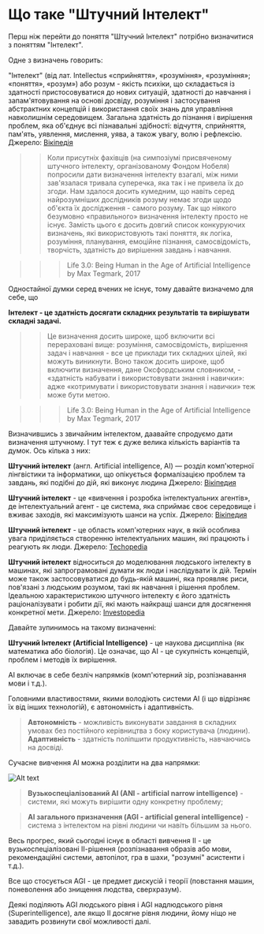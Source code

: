 # Що таке "Штучний Інтелект"

Перш ніж перейти до поняття "Штучний Інтелект" потрібно визначитися з поняттям "Інтелект".

Одне з визначень говорить: 

"Інтелект" (від лат. Intellectus «сприйняття», «розуміння», «розуміння»; «поняття», «розум») або розум - якість психіки, що складається із здатності пристосовуватися до нових ситуацій, здатності до навчання і запам'ятовування на основі досвіду, розуміння і застосування абстрактних концепцій і використання своїх знань для управління навколишнім середовищем. Загальна здатність до пізнання і вирішення проблем, яка об'єднує всі пізнавальні здібності: відчуття, сприйняття, пам'ять, уявлення, мислення, уява, а також увагу, волю і рефлексію.
Джерело: [Вікіпедія](https://uk.wikipedia.org/wiki/%D0%86%D0%BD%D1%82%D0%B5%D0%BB%D0%B5%D0%BA%D1%82)

>>Коли присутніх фахівців (на симпозіумі присвяченому штучного інтелекту, організованому Фондом Нобеля) попросили дати визначення інтелекту взагалі, між ними зав'язалася тривала суперечка, яка так і не привела їх до згоди. Нам здалося досить кумедним, що навіть серед найрозумніших дослідників розуму немає згоди щодо об'єкта їх дослідження - самого розуму. Так що ніякого безумовно «правильного» визначення інтелекту просто не існує. Замість цього є досить довгий список конкуруючих визначень, які використовують такі поняття, як логіка, розуміння, планування, емоційне пізнання, самосвідомість, творчість, здатність до вирішення завдань і навчання.

>>>Life 3.0: Being Human in the Age of Artificial Intelligence by Max Tegmark, 2017

Одностайної думки серед вчених не існує, тому давайте визначемо для себе, що 

**Інтелект - це здатність досягати складних результатів та вирішувати складні задачі.**

>>Це визначення досить широке, щоб включити всі перераховані вище: розуміння, самосвідомість, вирішення задач і навчання - все це приклади тих складних цілей, які можуть виникнути. Воно також досить широке, щоб включити визначення, дане Оксфордським словником, - «здатність набувати і використовувати знання і навички»: адже «котримувати і використовувати знання і навички» теж може бути метою.

>>>Life 3.0: Being Human in the Age of Artificial Intelligence by Max Tegmark, 2017

Визначившись з звичайним інтелектом, даавайте спродуємо дати визначення штучному. І тут теж є дуже велика кількість варіантів та думок. Ось кілька з них:

**Штучний інтелект** (англ. Artificial intelligence, AI) — розділ комп'ютерної лінгвістики та інформатики, що опікується формалізацією проблем та завдань, які подібні до дій, які виконує людина
Джерело: [Вікіпедия](https://uk.wikipedia.org/wiki/%D0%A8%D1%82%D1%83%D1%87%D0%BD%D0%B8%D0%B9_%D1%96%D0%BD%D1%82%D0%B5%D0%BB%D0%B5%D0%BA%D1%82)

**Штучний інтелект** - це «вивчення і розробка інтелектуальних агентів», де інтелектуальний агент - це система, яка сприймає своє середовище і вживає заходів, які максимізують шанси на успіх.
Джерело: [Вікіпедия](https://en.wikipedia.org/wiki/Artificial_intelligence)

**Штучний інтелект** - це область комп'ютерних наук, в якій особлива увага приділяється створенню інтелектуальних машин, які працюють і реагують як люди. 
Джерело: [Techopedia](https://www.techopedia.com/definition/190/artificial-intelligence-ai)

**Штучний інтелект** відноситься до моделювання людського інтелекту в машинах, які запрограмовані думати як люди і наслідувати їх дій. Термін може також застосовуватися до будь-якій машині, яка проявляє риси, пов'язані з людським розумом, такі як навчання і рішення проблем.
Ідеальною характеристикою штучного інтелекту є його здатність раціоналізувати і робити дії, які мають найкращі шанси для досягнення конкретної мети.
Джерело: [Investopedia](https://www.investopedia.com/terms/a/artificial-intelligence-ai.asp)

Давайте зупинимось на такому визначенні:

**Штучний Інтелект (Artificial Intelligence)** - це наукова дисципліна (як математика або біологія). Це означає, що AI - це сукупність концепцій, проблем і методів їх вирішення.

AI включає в себе безліч напрямків (комп'ютерний зір, розпізнавання мови і т.д.).

Головними властивостями, якими володіють системи AI (і що відрізняє їх від інших технологій), є автономність і адаптивність.

> **Автономність** - можливість виконувати завдання в складних умовах без постійного керівництва з боку користувача (людини).
> **Адаптивність** - здатність поліпшити продуктивність, навчаючись на досвіді.

Сучасне вивчення AI можна розділити на два напрямки:

![Alt text](https://cdn-images-1.medium.com/max/1250/1*ohMODsKPuPqWdzaVPI860w.png)

> **Вузькоспеціалізований AI (ANI - artificial narrow intelligence)** - системи, які можуть вирішити одну конкретну проблему;

> **AI загального призначення (AGI - artificial general intelligence)** - система з інтелектом на рівні людини чи навіть більшим за нього.

Весь прогрес, який сьогодні існує в області вивчення ІІ - це вузькоспеціалізовані ІІ-рішення (розпізнавання образів або мови, рекомендаційні системи, автопілот, гра в шахи, "розумні" асистенти і т.д.).

Все що стосується AGI - це предмет дискусій і теорії (повстання машин, поневолення або знищення людства, сверхразум).

Деякі поділяють AGI людського рівня і AGI надлюдського рівня (Superintelligence), але якщо ІІ досягне рівня людини, йому ніщо не завадить розвинути свої можливості далі.
